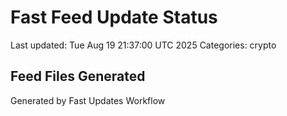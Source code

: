 # Fast Feed Update Status
Last updated: Tue Aug 19 21:37:00 UTC 2025
Categories: crypto

## Feed Files Generated

Generated by Fast Updates Workflow
